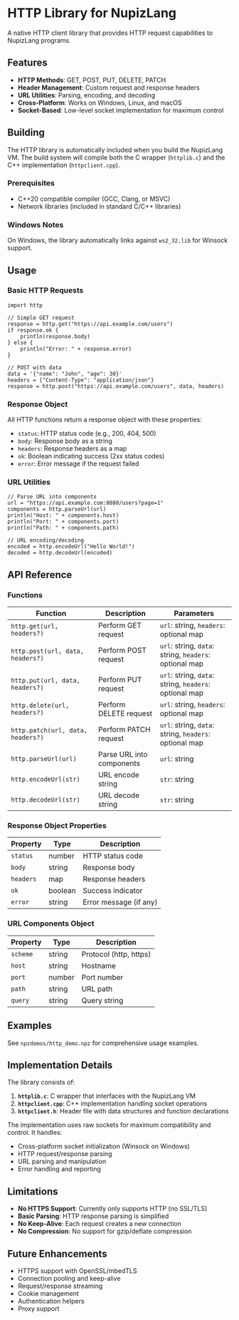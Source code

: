 # HTTP Library for NupizLang

A native HTTP client library that provides HTTP request capabilities to NupizLang programs.

## Features

- **HTTP Methods**: GET, POST, PUT, DELETE, PATCH
- **Header Management**: Custom request and response headers
- **URL Utilities**: Parsing, encoding, and decoding
- **Cross-Platform**: Works on Windows, Linux, and macOS
- **Socket-Based**: Low-level socket implementation for maximum control

## Building

The HTTP library is automatically included when you build the NupizLang VM. The build system will compile both the C wrapper (`httplib.c`) and the C++ implementation (`httpclient.cpp`).

### Prerequisites

- C++20 compatible compiler (GCC, Clang, or MSVC)
- Network libraries (included in standard C/C++ libraries)

### Windows Notes

On Windows, the library automatically links against `ws2_32.lib` for Winsock support.

## Usage

### Basic HTTP Requests

```nupiz
import http

// Simple GET request
response = http.get("https://api.example.com/users")
if response.ok {
    println(response.body)
} else {
    println("Error: " + response.error)
}

// POST with data
data = '{"name": "John", "age": 30}'
headers = {"Content-Type": "application/json"}
response = http.post("https://api.example.com/users", data, headers)
```

### Response Object

All HTTP functions return a response object with these properties:

- `status`: HTTP status code (e.g., 200, 404, 500)
- `body`: Response body as a string
- `headers`: Response headers as a map
- `ok`: Boolean indicating success (2xx status codes)
- `error`: Error message if the request failed

### URL Utilities

```nupiz
// Parse URL into components
url = "https://api.example.com:8080/users?page=1"
components = http.parseUrl(url)
println("Host: " + components.host)
println("Port: " + components.port)
println("Path: " + components.path)

// URL encoding/decoding
encoded = http.encodeUrl("Hello World!")
decoded = http.decodeUrl(encoded)
```

## API Reference

### Functions

| Function | Description | Parameters |
|----------|-------------|------------|
| `http.get(url, headers?)` | Perform GET request | `url`: string, `headers`: optional map |
| `http.post(url, data, headers?)` | Perform POST request | `url`: string, `data`: string, `headers`: optional map |
| `http.put(url, data, headers?)` | Perform PUT request | `url`: string, `data`: string, `headers`: optional map |
| `http.delete(url, headers?)` | Perform DELETE request | `url`: string, `headers`: optional map |
| `http.patch(url, data, headers?)` | Perform PATCH request | `url`: string, `data`: string, `headers`: optional map |
| `http.parseUrl(url)` | Parse URL into components | `url`: string |
| `http.encodeUrl(str)` | URL encode string | `str`: string |
| `http.decodeUrl(str)` | URL decode string | `str`: string |

### Response Object Properties

| Property | Type | Description |
|----------|------|-------------|
| `status` | number | HTTP status code |
| `body` | string | Response body |
| `headers` | map | Response headers |
| `ok` | boolean | Success indicator |
| `error` | string | Error message (if any) |

### URL Components Object

| Property | Type | Description |
|----------|------|-------------|
| `scheme` | string | Protocol (http, https) |
| `host` | string | Hostname |
| `port` | number | Port number |
| `path` | string | URL path |
| `query` | string | Query string |

## Examples

See `npzdemos/http_demo.npz` for comprehensive usage examples.

## Implementation Details

The library consists of:

1. **`httplib.c`**: C wrapper that interfaces with the NupizLang VM
2. **`httpclient.cpp`**: C++ implementation handling socket operations
3. **`httpclient.h`**: Header file with data structures and function declarations

The implementation uses raw sockets for maximum compatibility and control. It handles:
- Cross-platform socket initialization (Winsock on Windows)
- HTTP request/response parsing
- URL parsing and manipulation
- Error handling and reporting

## Limitations

- **No HTTPS Support**: Currently only supports HTTP (no SSL/TLS)
- **Basic Parsing**: HTTP response parsing is simplified
- **No Keep-Alive**: Each request creates a new connection
- **No Compression**: No support for gzip/deflate compression

## Future Enhancements

- HTTPS support with OpenSSL/mbedTLS
- Connection pooling and keep-alive
- Request/response streaming
- Cookie management
- Authentication helpers
- Proxy support

